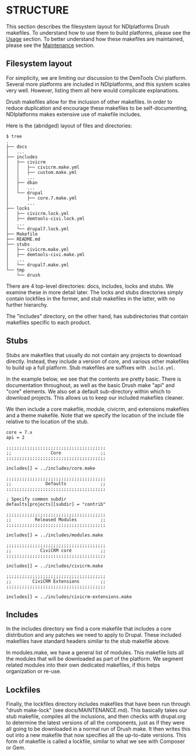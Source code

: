 STRUCTURE
=========

This section describes the filesystem layout for NDIplatforms Drush makefiles.
To understand how to use them to build platforms, please see the
[Usage](usage.md) section. To better understand how these makefiles are
maintained, please see the [Maintenance](maintenance.md) section.


Filesystem layout
-----------------

For simplicity, we are limiting our discussion to the DemTools Civi platform.
Several more platforms are included in NDIplatforms, and this system scales
very well. However, listing them all here would complicate explanations.

Drush makefiles allow for the inclusion of other makefiles.  In order to reduce
duplication and encourage these makefiles to be self-documenting, NDIplatforms
makes extensive use of makefile includes.

Here is the (abridged) layout of files and directories:

    $ tree
    .
    ├── docs
    │   ...
    ├── includes
    │   ├── civicrm
    │   │   ├── civicrm.make.yml
    │   │   ├── custom.make.yml
    │   │   ...
    │   ├── dkan
    │   │   ...
    │   └── drupal
    │       ├── core.7.make.yml
    │       ...
    ├── locks
    │   ├── civicrm.lock.yml
    │   ├── demtools-civi.lock.yml
    │   ...
    │   └── drupal7.lock.yml
    ├── Makefile
    ├── README.md
    ├── stubs
    │   ├── civicrm.make.yml
    │   ├── demtools-civi.make.yml
    │   ...
    │   └── drupal7.make.yml
    └── tmp
        └── drush



There are 4 top-level directories: docs, includes, locks and stubs.  We examine
these in more detail later.  The locks and stubs directories simply contain
lockfiles in the former, and stub makefiles in the latter, with no further
hierarchy.

The "includes" directory, on the other hand, has subdirectories that contain
makefiles specific to each product.


Stubs
-----

Stubs are makefiles that usually do not contain any projects to download
directly. Instead, they include a version of core, and various other makefiles
to build up a full platform. Stub makefiles are suffixes with `.build.yml`.

In the example below, we see that the contents are pretty basic.  There is
documentation throughout, as well as the basic Drush make "api" and "core"
elements.  We also set a default sub-directory within which to download
projects.  This allows us to keep our included makefiles cleaner.

We then include a core makefile, module, civicrm, and extensions makefiles and a
theme makefile.  Note that we specify the location of the include file relative
to the location of the stub.

    core = 7.x
    api = 2

    ;;;;;;;;;;;;;;;;;;;;;;;;;;;;;;;;;;;;;;
    ;;               Core               ;;
    ;;;;;;;;;;;;;;;;;;;;;;;;;;;;;;;;;;;;;;

    includes[] = ../includes/core.make

    ;;;;;;;;;;;;;;;;;;;;;;;;;;;;;;;;;;;;;;
    ;;             Defaults             ;;
    ;;;;;;;;;;;;;;;;;;;;;;;;;;;;;;;;;;;;;;

    ; Specify common subdir
    defaults[projects][subdir] = "contrib"

    ;;;;;;;;;;;;;;;;;;;;;;;;;;;;;;;;;;;;;;
    ;;         Released Modules         ;;
    ;;;;;;;;;;;;;;;;;;;;;;;;;;;;;;;;;;;;;;

    includes[] = ../includes/modules.make

    ;;;;;;;;;;;;;;;;;;;;;;;;;;;;;;;;;;;;;;
    ;;           CiviCRM core           ;;
    ;;;;;;;;;;;;;;;;;;;;;;;;;;;;;;;;;;;;;;

    includes[] = ../includes/civicrm.make

    ;;;;;;;;;;;;;;;;;;;;;;;;;;;;;;;;;;;;;;
    ;;        CiviCRM Extensions        ;;
    ;;;;;;;;;;;;;;;;;;;;;;;;;;;;;;;;;;;;;;

    includes[] = ../includes/civicrm-extensions.make


Includes
--------

In the includes directory we find a core makefile that includes a core
distribution and any patches we need to apply to Drupal.  These included
makefiles have standard headers similar to the stub makefile above.

In modules.make, we have a general list of modules.  This makefile lists all
the modules that will be downloaded as part of the platform.  We segment
related modules into their own dedicated makefiles, if this helps organization
or re-use.


Lockfiles
---------

Finally, the lockfiles directory includes makefiles that have been run through
"drush make-lock" (see docs/MAINTENANCE.md).  This basically takes our stub
makefile, compiles all the inclusions, and then checks with drupal.org to
determine the latest versions of all the components, just as if they were all
going to be downloaded in a normal run of Drush make.  It then writes this out
into a new makefile that now specifies all the up-to-date versions.  This form
of makefile is called a lockfile, similar to what we see with Composer or Gem.


